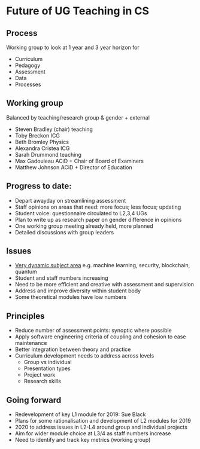 
# Future of UG Teaching in CS


## Process

Working group to look at 1 year and 3 year horizon for

- Curriculum
- Pedagogy
- Assessment
- Data
- Processes


## Working group

Balanced by teaching/research group & gender + external

- Steven Bradley (chair) teaching
- Toby Breckon ICG
- Beth Bromley Physics
- Alexandra Cristea ICG
- Sarah Drummond teaching
- Max Gadouleau ACiD + Chair of Board of Examiners
- Matthew Johnson ACiD + Director of Education


## Progress to date:

- Depart awayday on streamlining assessment
- Staff opinions on areas that need: more focus; less focus; updating 
- Student voice: questionnaire circulated to L2,3,4 UGs
- Plan to write up as research paper on gender difference in opinions
- One working group meeting already held, more planned
- Detailed discussions with group leaders


## Issues

- [Very dynamic subject area](https://www.gartner.com/smarterwithgartner/5-trends-emerge-in-gartner-hype-cycle-for-emerging-technologies-2018/) e.g. machine learning, security, blockchain, quantum
- Student and staff numbers increasing
- Need to be more efficient and creative with assessment and supervision
- Address and improve diversity within student body
- Some theoretical modules have low numbers


## Principles

- Reduce number of assessment points: synoptic where possible
- Apply software engineering criteria of coupling and cohesion to ease maintenance
- Better integration between theory and practice
- Curriculum development needs to address across levels
   - Group vs individual
   - Presentation types
   - Project work
   - Research skills


## Going forward

- Redevelopment of key L1 module for 2019: Sue Black
- Plans for some rationalisation and development of L2 modules for 2019
- 2020 to address issues in L2-L4 around group and individual projects
- Aim for wider module choice at L3/4 as staff numbers increase
- Need to identify and track key metrics (working group)
